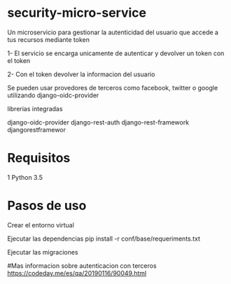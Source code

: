 # security-micro-service

Un microservicio para gestionar la autenticidad del usuario que accede a tus recursos mediante token


1- El servicio se encarga unicamente de autenticar y devolver un token con el token 

2- Con el token devolver la informacion del usuario

Se pueden usar provedores de terceros como facebook, twitter o google utilizando django-oidc-provider

librerias integradas

django-oidc-provider
django-rest-auth 
django-rest-framework 
djangorestframewor 

# Requisitos 
1 Python 3.5

# Pasos de uso

Crear el entorno virtual

Ejecutar las dependencias pip install -r conf/base/requeriments.txt

Ejecutar las migraciones

#Mas informacion sobre autenticacion con terceros
https://codeday.me/es/qa/20190116/90049.html


